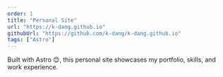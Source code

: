 ```yaml
---
order: 1
title: "Personal Site"
url: "https://k-dang.github.io"
githubUrl: "https://github.com/k-dang/k-dang.github.io"
tags: ["Astro"]
---
```


Built with Astro 😊, this personal site showcases my portfolio, skills, and work experience.

